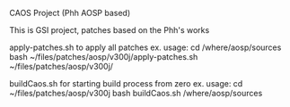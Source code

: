 CAOS Project (Phh AOSP based)


This is GSI project, patches based on the Phh's works

apply-patches.sh to apply all patches
	ex. usage:
		cd /where/aosp/sources
		bash ~/files/patches/aosp/v300j/apply-patches.sh ~/files/patches/aosp/v300j/

buildCaos.sh for starting build process from zero
	ex. usage:
		cd ~/files/patches/aosp/v300j
		bash buildCaos.sh /where/aosp/sources

